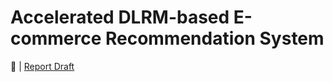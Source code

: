 # Accelerated DLRM-based E-commerce Recommendation System


🔗 | [Report Draft](docs/Report/report.pdf)

